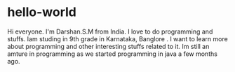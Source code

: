 # hello-world

Hi everyone.
I'm Darshan.S.M from India. I love to do programming and stuffs. Iam studing in 9th grade in Karnataka, Banglore . I want to learn more about programming and other interesting stuffs related to it. Im still an amture in programming as we started programming in java a few months ago. 
